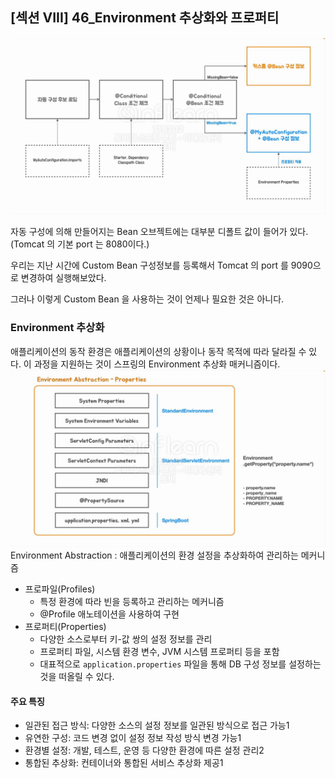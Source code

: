## [섹션 VIII] 46_Environment 추상화와 프로퍼티

![스프링부트의 자동 구성](../../image/08_46_01.png)

자동 구성에 의해 만들어지는 Bean 오브젝트에는 대부분 디폴트 값이 들어가 있다. (Tomcat 의 기본 port 는 8080이다.)

우리는 지난 시간에 Custom Bean 구성정보를 등록해서 Tomcat 의 port 를 9090으로 변경하여 실행해보았다.

그러나 이렇게 Custom Bean 을 사용하는 것이 언제나 필요한 것은 아니다.

### Environment 추상화
애플리케이션의 동작 환경은 애플리케이션의 상황이나 동작 목적에 따라 달라질 수 있다. 이 과정을 지원하는 것이 스프링의 Environment 추상화 매커니즘이다.
![Environment 추상화](../../image/08_46_02.png)
Environment Abstraction : 애플리케이션의 환경 설정을 추상화하여 관리하는 메커니즘 
- 프로파일(Profiles)
  - 특정 환경에 따라 빈을 등록하고 관리하는 메커니즘
  - @Profile 애노테이션을 사용하여 구현
- 프로퍼티(Properties)
  - 다양한 소스로부터 키-값 쌍의 설정 정보를 관리
  - 프로퍼티 파일, 시스템 환경 변수, JVM 시스템 프로퍼티 등을 포함
  - 대표적으로 `application.properties` 파일을 통해 DB 구성 정보를 설정하는 것을 떠올릴 수 있다.
#### 주요 특징
- 일관된 접근 방식: 다양한 소스의 설정 정보를 일관된 방식으로 접근 가능1
- 유연한 구성: 코드 변경 없이 설정 정보 작성 방식 변경 가능1
- 환경별 설정: 개발, 테스트, 운영 등 다양한 환경에 따른 설정 관리2
- 통합된 추상화: 컨테이너와 통합된 서비스 추상화 제공1
